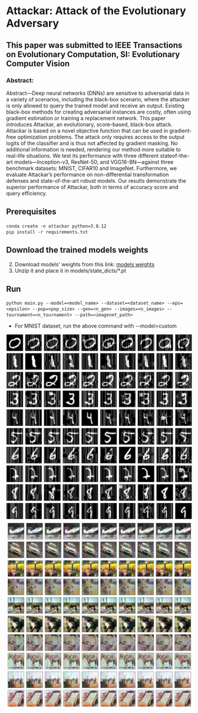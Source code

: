 # Attackar: Attack of the Evolutionary Adversary

## This paper was submitted to IEEE Transactions on Evolutionary Computation, SI: Evolutionary Computer Vision

### Abstract:
Abstract—Deep neural networks (DNNs) are sensitive to adversarial data in a variety of scenarios,
including the black-box scenario, where the attacker is
only allowed to query the trained model and receive
an output. Existing black-box methods for creating
adversarial instances are costly, often using gradient
estimation or training a replacement network. This
paper introduces Attackar, an evolutionary, score-based,
black-box attack. Attackar is based on a novel objective
function that can be used in gradient-free optimization
problems. The attack only requires access to the output
logits of the classifier and is thus not affected by
gradient masking. No additional information is needed,
rendering our method more suitable to real-life situations. We test its performance with three different stateof-the-art models—Inception-v3, ResNet-50, and VGG16-BN—against three benchmark datasets: MNIST,
CIFAR10 and ImageNet. Furthermore, we evaluate
Attackar’s performance on non-differential transformation defenses and state-of-the-art robust models.
Our results demonstrate the superior performance of
Attackar, both in terms of accuracy score and query
efficiency.

## Prerequisites
    conda create -n attackar python=3.8.12
    pip install -r requirements.txt

## Download the trained models weights
2. Download models' weights from this link: [models weights](https://drive.google.com/file/d/1LKLicAXgL-Q9QFtvMWDkHN-8ESPBNjtO/view?usp=sharing)
3. Unzip it and place it in models/state_dicts/*.pt

## Run
    python main.py --model=<model_name> --dataset=<dataset_name> --eps=<epsilon> --pop=<pop_size> --gen=<n_gen> --images=<n_images> --tournament=<n_tournament> --path=<imagenet_path>
- For MNIST dataset, run the above command with --model=custom

![alt text](figures/MNIST.jpg)
![alt text](figures/CIFAR10.jpg)
